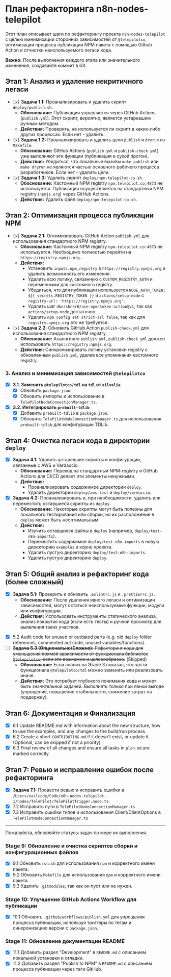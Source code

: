 # План рефакторинга n8n-nodes-telepilot

Этот план описывает шаги по рефакторингу проекта `n8n-nodes-telepilot` с целью минимизации сторонних зависимостей от `@telepilotco`, оптимизации процесса публикации NPM пакета с помощью Github Action и отчистки неиспользуемого легаси кода.

**Важно:** После выполнения каждого этапа или значительного изменения, создавайте коммит в Git.

## Этап 1: Анализ и удаление некритичного легаси

*   `[x]` **Задача 1.1:** Проанализировать и удалить скрипт `deploy/publish.sh`.
    *   **Обоснование:** Публикация управляется через GitHub Actions (`publish.yml`). Этот скрипт, вероятно, является устаревшим ручным методом.
    *   **Действия:** Проверить, не используется ли скрипт в каких-либо других процессах. Если нет - удалить.
*   `[x]` **Задача 1.2:** Проанализировать и удалить цели `publish` и `dryrun` из `Makefile`.
    *   **Обоснование:** GitHub Actions (`publish.yml` и `publish-check.yml`) уже выполняют эти функции (публикация и сухой прогон).
    *   **Действия:** Убедиться, что локальные вызовы `make publish` или `make dryrun` не являются частью основного рабочего процесса разработчиков. Если нет - удалить цели.
*   `[x]` **Задача 1.3:** Удалить скрипт `deploy/npm-telepilot-co.sh`.
    *   **Обоснование:** Кастомный NPM registry `npm.telepilot.co:4873` не используется. Публикация осуществляется на стандартный NPM registry (`npmjs.org`) через GitHub Actions.
    *   **Действия:** Удалить файл `deploy/npm-telepilot-co.sh`.

## Этап 2: Оптимизация процесса публикации NPM

*   `[x]` **Задача 2.1:** Оптимизировать GitHub Action `publish.yml` для использования стандартного NPM registry.
    *   **Обоснование:** Кастомный NPM registry `npm.telepilot.co:4873` не используется. Необходимо полностью перейти на `https://registry.npmjs.org`.
    *   **Действия:** 
        *   Установить `inputs.npm_registry` в `https://registry.npmjs.org` и удалить возможность его изменения.
        *   Удалить всю логику, связанную с `CUSTOM_REGISTRY_AUTH` и переменными для кастомного registry.
        *   Убедиться, что для публикации используется `NODE_AUTH_TOKEN: ${{ secrets.REGISTRY_TOKEN }}` и `actions/setup-node` с `registry-url: 'https://registry.npmjs.org'`.
        *   Удалить шаг `dkershner6/use-npm-token-action@v1`, так как `actions/setup-node` достаточно.
        *   Удалить `npm config set strict-ssl false`, так как для `registry.npmjs.org` это не требуется.
*   `[x]` **Задача 2.2:** Обновить GitHub Action `publish-check.yml` для использования стандартного NPM registry.
    *   **Обоснование:** Аналогично `publish.yml`, `publish-check.yml` должен использовать `https://registry.npmjs.org`.
    *   **Действия:** Синхронизировать логику установки registry с обновленным `publish.yml`, удалив все упоминания кастомного registry.

### 3. Анализ и минимизация зависимостей `@telepilotco`
- [x] **3.1. Заменить `@telepilotco/tdl` на `tdl` от `eilvelia`**
    - [x] Обновить `package.json`.
    - [x] Обновить импорты и использование в `TelePilotNodeConnectionManager.ts`.
- [x] **3.2. Интегрировать `prebuilt-tdlib`**
    - [x] Добавить `prebuilt-tdlib` в `package.json`.
    - [x] Обновить `TelePilotNodeConnectionManager.ts` для использования `prebuilt-tdlib` для конфигурации TDLib.

## Этап 4: Очистка легаси кода в директории `deploy`

*   [x] **Задача 4.1:** Удалить устаревшие скрипты и конфигурации, связанные с AWS и Verdaccio.
    *   **Обоснование:** Переход на стандартный NPM-registry и GitHub Actions для CI/CD делает эти элементы ненужными.
    *   **Действия:** 
        *   Проанализировать содержимое директории `deploy`.
        *   Удалить директории `deploy/aws-test` и `deploy/verdaccio`.
*   [x] **Задача 4.2:** Проанализировать и, при необходимости, удалить или переместить оставшиеся скрипты из `deploy`.
    *   **Обоснование:** Некоторые скрипты могут быть полезны для локального тестирования или сборки, но их расположение в `deploy` может быть неоптимальным.
    *   **Действия:** 
        *   Изучить оставшиеся файлы в `deploy` (например, `deploy/test-n8n-imports`).
        *   Переместить содержимое `deploy/test-n8n-imports` в новую директорию `examples` в корне проекта.
        *   Удалить пустую директорию `deploy/test-n8n-imports`.
        *   Удалить пустую директорию `deploy`.

## Этап 5: Общий анализ и рефакторинг кода (более сложный)

*   [x] **Задача 5.1:** Проверить и обновить `.eslintrc.js` и `.prettierrc.js`.
    *   **Обоснование:** После удаления явного легаси и оптимизации зависимостей, могут остаться неиспользуемые функции, модули или конфигурации.
    *   **Действия:** Использовать инструменты статического анализа, анализ покрытия кода (если есть тесты) и ручной просмотр для выявления таких участков.
- [x] 5.2 Audit code for unused or outdated parts (e.g. old `deploy` folder references, commented out code, unused variables/functions).
- [ ] ~~**Задача 5.3 (Опционально/Сложно):** Рефакторинг кода для уменьшения прямой зависимости от функционала библиотек `@telepilotco`, если это возможно и целесообразно.~~ (Skipped)
    *   **Обоснование:** Если анализ на Этапе 3 показал, что части функционала `@telepilotco/tdl` можно заменить или реализовать иначе.
    *   **Действия:** Это потребует глубокого понимания кода и может быть значительной задачей. Выполнять только при явной выгоде (упрощение, повышение стабильности, снижение затрат на поддержку).

## Этап 6: Документация и Финализация

- [x] 6.1 Update README.md with information about the new structure, how to use the examples, and any changes to the build/run process.
- [x] 6.2 Create a short `CONTRIBUTING.md` if it doesn't exist, or update it. (Optional, can be skipped if not a priority)
- [x] 6.3 Final review of all changes and ensure all tasks in `plan.md` are marked correctly.

## Этап 7: Ревью и исправление ошибок после рефакторинга

- [x] **Задача 7.1:** Провести ревью и исправить ошибки в `/Users/vailcody/Code/n8n-nodes-telepilot-1/nodes/TelePilot/TelePilotTrigger.node.ts`.
- [x] 7.2 Исправить пути в `TelePilotNodeConnectionManager.ts`
- [x] 7.3 Исправить ошибки типов и использования Client/ClientOptions в `TelePilotNodeConnectionManager.ts`

---
Пожалуйста, обновляйте статусы задач по мере их выполнения.

### Stage 9: Обновление и очистка скриптов сборки и конфигурационных файлов
- [x] 9.1 Обновить `run.sh` для использования `npm` и корректного имени пакета.
- [x] 9.2 Обновить `Makefile` для использования `npm` и корректного имени пакета.
- [x] 9.3 Удалить `.gitmodules`, так как он пуст или не нужен.

### Stage 10: Улучшение GitHub Actions Workflow для публикации
- [x] 10.1 Обновить `.github/workflows/publish.yml` для упрощения процесса публикации, используя триггеры по тегам и синхронизацию версии с `package.json`.

### Stage 11: Обновление документации README
- [x] 11.1 Добавить раздел "Development" в `README.md` с описанием локальной установки и отладки.
- [x] 11.2 Добавить раздел "Publish to NPM" в `README.md` с описанием процесса публикации через теги GitHub.
